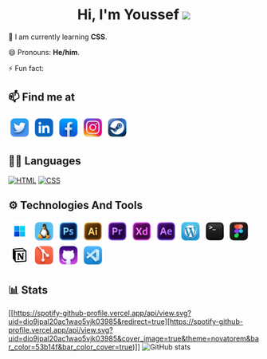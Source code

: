 <div >
<h1 align="center">Hi, I'm Youssef <img src="https://github.com/TheDudeThatCode/TheDudeThatCode/blob/master/Assets/Hi.gif" width="29px"> </h1>

🌱 I am currently learning **CSS**.

😄 Pronouns: **He/him**.

⚡ Fun fact:
</div>

## 📫 Find me at

<div align="left">

<a href="https://twitter.com/Toxic_Hunt3r" target="_blank"><img src="https://raw.githubusercontent.com/ToxicHunt3r/ToxicHunt3r/main/Mac%20Icons%20Style/Twitter.png" alt="Twitter" width="45px" /></a>
<a href="https://www.linkedin.com/in/toxichunt3r/" target="_blank"><img src="https://raw.githubusercontent.com/ToxicHunt3r/ToxicHunt3r/main/Mac%20Icons%20Style/Linkedin.png" alt="Linkedin" width="45px"/></a>
<a href="https://www.facebook.com/ToxicHunt3r" target="_blank"><img src="https://raw.githubusercontent.com/ToxicHunt3r/ToxicHunt3r/main/Mac%20Icons%20Style/Facebook.png" alt="Facebook" width="45px"/></a>
<a href="https://www.instagram.com/toxic_hunt3r" target="_blank"><img src="https://raw.githubusercontent.com/ToxicHunt3r/ToxicHunt3r/main/Mac%20Icons%20Style/Instagram.png" alt="Instagram" width="45px"/></a>
<a href="https://steamcommunity.com/id/Toxic_Hunt3r" target="_blank"><img src="https://raw.githubusercontent.com/ToxicHunt3r/ToxicHunt3r/main/Mac%20Icons%20Style/Steam.png" alt="Steam" width="45px"/></a>
</div>

## ✍🏼 Languages
<div align="left">

<a href="https://en.wikipedia.org/wiki/HTML" target="_blank"><img src="https://img.shields.io/badge/HTML5-E34F26?style=for-the-badge&logo=html5&logoColor=white" alt="HTML"/></a>
<a href="https://en.wikipedia.org/wiki/CSS" target="_blank"><img src="https://img.shields.io/badge/CSS3-1572B6?style=for-the-badge&logo=css3&logoColor=white" alt="CSS"/></a>

</div>


## ⚙️ Technologies And Tools
<div align="left">

<a href="https://www.microsoft.com/software-download/windows11" target="_blank"><img src="https://raw.githubusercontent.com/ToxicHunt3r/ToxicHunt3r/main/Mac%20Icons%20Style/Windows11.png" alt="Winodws 11" width="45px"/></a>
<a href="https://www.gnu.org/gnu/linux-and-gnu.en.html" target="_blank"><img src="https://raw.githubusercontent.com/ToxicHunt3r/ToxicHunt3r/main/Mac%20Icons%20Style/Linux.png" alt="Linux" width="45px"/></a>
<a href="https://www.adobe.com/mena_en/products/photoshop.html" target="_blank"><img src="https://raw.githubusercontent.com/ToxicHunt3r/ToxicHunt3r/main/Mac%20Icons%20Style/Adobe%20Photoshop.png" alt="Photoshop" width="45px"/></a>
<a href="https://www.adobe.com/mena_en/products/illustrator.html" target="_blank"><img src="https://raw.githubusercontent.com/ToxicHunt3r/ToxicHunt3r/main/Mac%20Icons%20Style/Adobe%20Illustrator.png" alt="Illustrator" width="45px"/></a>
<a href="https://www.adobe.com/mena_en/products/premiere.html" target="_blank"><img src="https://raw.githubusercontent.com/ToxicHunt3r/ToxicHunt3r/main/Mac%20Icons%20Style/Adobe%20Premiere%20Pro.png" alt="Premiere" width="45px"/></a>
<a href="https://www.adobe.com/mena_en/products/xd.html" target="_blank"><img src="https://raw.githubusercontent.com/ToxicHunt3r/ToxicHunt3r/main/Mac%20Icons%20Style/Adobe%20XD.png" alt="XD" width="45px"/></a>
<a href="https://www.adobe.com/mena_en/products/aftereffects.html" target="_blank"><img src="https://raw.githubusercontent.com/ToxicHunt3r/ToxicHunt3r/main/Mac%20Icons%20Style/Adobe%20After%20Effects.png" alt="After Effects" width="45px"/></a>
<a href="https://wordpress.com/" target="_blank"><img src="https://raw.githubusercontent.com/ToxicHunt3r/ToxicHunt3r/main/Mac%20Icons%20Style/Wordpress.png" alt="WordPress" width="45px"/></a>
<a href="https://opensource.com/resources/what-bash" target="_blank"><img src="https://raw.githubusercontent.com/ToxicHunt3r/ToxicHunt3r/main/Mac%20Icons%20Style/Terminal.png" alt="Bash" width="45px"/></a>
<a href="https://www.figma.com/@Toxic_hunt3r" target="_blank"><img src="https://raw.githubusercontent.com/ToxicHunt3r/ToxicHunt3r/main/Mac%20Icons%20Style/Figma.png" alt="Figma" width="45px"/></a>
<a href="https://www.notion.so/r" target="_blank"><img src="https://raw.githubusercontent.com/ToxicHunt3r/ToxicHunt3r/main/Mac%20Icons%20Style/Notion.png" alt="Notion" width="45px"/></a>
<a href="https://git-scm.com/downloads" target="_blank"><img src="https://raw.githubusercontent.com/ToxicHunt3r/ToxicHunt3r/main/Mac%20Icons%20Style/GIT.png" alt="Git" width="45px"/></a>
<a href="https://github.com/ToxicHunt3r" target="_blank"><img src="https://raw.githubusercontent.com/ToxicHunt3r/ToxicHunt3r/main/Mac%20Icons%20Style/GitHub%20Desktop.png" alt="GitHub" width="45px"/></a>
<a href="https://code.visualstudio.com/download" target="_blank"><img src="https://raw.githubusercontent.com/ToxicHunt3r/ToxicHunt3r/main/Mac%20Icons%20Style/Visual%20Stuido%20Code.png" alt="Visual Stuido Code" width="45px"/></a>
</div>

## 📊 Stats
<div align="left">

[[https://spotify-github-profile.vercel.app/api/view.svg?uid=dio9jpal20ac1wao5vjk03985&redirect=true][https://spotify-github-profile.vercel.app/api/view.svg?uid=dio9jpal20ac1wao5vjk03985&cover_image=true&theme=novatorem&bar_color=53b14f&bar_color_cover=true)]] ![GitHub stats](https://github-readme-stats.vercel.app/api?username=ToxicHunt3r&show_icons=true)
</div>